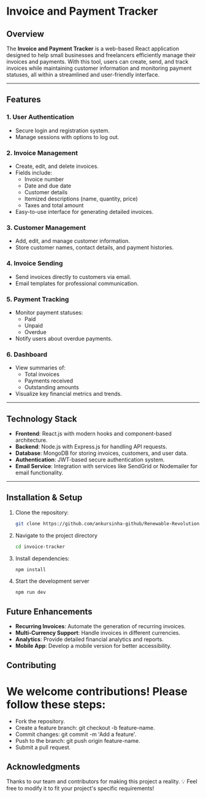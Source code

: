 # Invoice and Payment Tracker

## Overview

The **Invoice and Payment Tracker** is a web-based React application designed to help small businesses and freelancers efficiently manage their invoices and payments. With this tool, users can create, send, and track invoices while maintaining customer information and monitoring payment statuses, all within a streamlined and user-friendly interface.

---

## Features

### 1. User Authentication
- Secure login and registration system.
- Manage sessions with options to log out.

### 2. Invoice Management
- Create, edit, and delete invoices.
- Fields include:
  - Invoice number
  - Date and due date
  - Customer details
  - Itemized descriptions (name, quantity, price)
  - Taxes and total amount
- Easy-to-use interface for generating detailed invoices.

### 3. Customer Management
- Add, edit, and manage customer information.
- Store customer names, contact details, and payment histories.

### 4. Invoice Sending
- Send invoices directly to customers via email.
- Email templates for professional communication.

### 5. Payment Tracking
- Monitor payment statuses:
  - Paid
  - Unpaid
  - Overdue
- Notify users about overdue payments.

### 6. Dashboard
- View summaries of:
  - Total invoices
  - Payments received
  - Outstanding amounts
- Visualize key financial metrics and trends.

---

## Technology Stack

- **Frontend**: React.js with modern hooks and component-based architecture.
- **Backend**: Node.js with Express.js for handling API requests.
- **Database**: MongoDB for storing invoices, customers, and user data.
- **Authentication**: JWT-based secure authentication system.
- **Email Service**: Integration with services like SendGrid or Nodemailer for email functionality.

---

## Installation & Setup

1. Clone the repository:
   ```bash
   git clone https://github.com/ankursinha-github/Renewable-Revolution_015.git
2. Navigate to the project directory
   ```bash
   cd invoice-tracker
3. Install dependencies:
   ```bash
   npm install
4. Start the development server
   ```bash
   npm run dev

## Future Enhancements

- **Recurring Invoices**: Automate the generation of recurring invoices.
- **Multi-Currency Support**: Handle invoices in different currencies.
- **Analytics**: Provide detailed financial analytics and reports.
- **Mobile App**: Develop a mobile version for better accessibility.

## Contributing
# We welcome contributions! Please follow these steps:

- Fork the repository.
- Create a feature branch: git checkout -b feature-name.
- Commit changes: git commit -m 'Add a feature'.
- Push to the branch: git push origin feature-name.
- Submit a pull request.

## Acknowledgments
Thanks to our team and contributors for making this project a reality. 💡
Feel free to modify it to fit your project's specific requirements!
